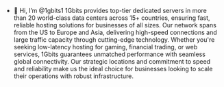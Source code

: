 - 👋 Hi, I’m @1gbits1
1Gbits provides top-tier dedicated servers in more than 20 world-class data centers across 15+ countries, ensuring fast, reliable hosting solutions for businesses of all sizes.
 Our network spans from the US to Europe and Asia, delivering high-speed connections and large traffic capacity through cutting-edge technology.
Whether you're seeking low-latency hosting for gaming, financial trading, or web services, 1Gbits guarantees unmatched performance with seamless global connectivity.
 Our strategic locations and commitment to speed and reliability make us the ideal choice for businesses looking to scale their operations with robust infrastructure.

